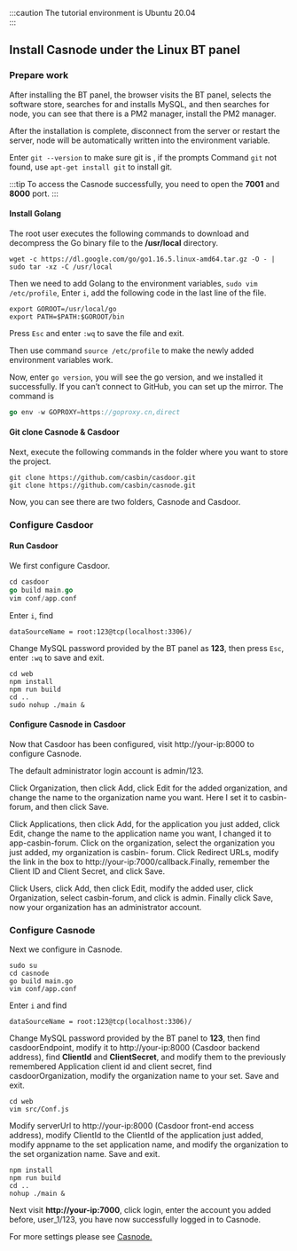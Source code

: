:::caution
The tutorial environment is Ubuntu 20.04  
:::

## Install Casnode under the Linux BT panel

### Prepare work
After installing the BT panel, the browser visits the BT panel, selects the software store, searches for and installs MySQL, and then searches for node, you can see that there is a PM2 manager, install the PM2 manager.    

After the installation is complete, disconnect from the server or restart the server, node will be automatically written into the environment variable.  

Enter `git --version` to make sure git is , if the prompts Command `git` not found, use `apt-get install git` to install git.  

:::tip
To access the Casnode successfully, you need to open the **7001** and **8000** port.
:::

#### Install Golang

The root user executes the following commands to download and decompress the Go binary file to the **/usr/local** directory.  
```shell
wget -c https://dl.google.com/go/go1.16.5.linux-amd64.tar.gz -O - | sudo tar -xz -C /usr/local
```
Then we need to add Golang to the environment variables,
`sudo vim /etc/profile`,
Enter ``i``, add the following code in the last line of the file.

```shell
export GOROOT=/usr/local/go
export PATH=$PATH:$GOROOT/bin
```
Press `Esc` and enter `:wq` to save the file and exit.

Then use command `source /etc/profile` to make the newly added environment variables work. 

Now, enter `go version`, you will see the go version, and we installed it successfully. If you can’t connect to GitHub, you can set up the mirror. The command is
```go
go env -w GOPROXY=https://goproxy.cn,direct
```
#### Git clone Casnode & Casdoor

Next, execute the following commands in the folder where you want to store the project.  
```shell
git clone https://github.com/casbin/casdoor.git
git clone https://github.com/casbin/casnode.git
```
Now, you can see there are two folders, Casnode and Casdoor.
<br/>

### Configure Casdoor

#### Run Casdoor

We first configure Casdoor.
```go
cd casdoor
go build main.go
vim conf/app.conf
```
Enter `i`, find

    dataSourceName = root:123@tcp(localhost:3306)/
Change MySQL password provided by the BT panel as **123**, then press `Esc`, enter `:wq` to save and exit.
```shell
cd web
npm install
npm run build
cd ..
sudo nohup ./main &
```
#### Configure Casnode in Casdoor

Now that Casdoor has been configured, visit http://your-ip:8000 to configure Casnode.  

The default administrator login account is admin/123.

Click Organization, then click Add, click Edit for the added organization, and change the name to the organization name you want. Here I set it to casbin-forum, and then click Save.

Click Applications, then click Add, for the application you just added, click Edit, change the name to the application name you want, I changed it to app-casbin-forum. Click on the organization, select the organization you just added, my organization  is casbin- forum. Click Redirect URLs, modify the link in the box to http://your-ip:7000/callback.Finally, remember the Client ID and Client Secret, and click Save. 

Click Users, click Add, then click Edit, modify the added user, click Organization, select casbin-forum, and click is admin. Finally click Save, now your organization has an administrator account.
<br/>

### Configure Casnode

Next we configure in Casnode.

```shell
sudo su
cd casnode
go build main.go
vim conf/app.conf
```

Enter `i` and find

```
dataSourceName = root:123@tcp(localhost:3306)/
```

Change MySQL password provided by the BT panel to **123**, then find casdoorEndpoint, modify it to http://your-ip:8000 (Casdoor backend address), find **ClientId** and **ClientSecret**, and modify them to the previously remembered Application client id and client secret, find casdoorOrganization, modify the organization name to your set. Save and exit.

```shell
cd web
vim src/Conf.js
```

Modify serverUrl to http://your-ip:8000 (Casdoor front-end access address), modify ClientId to the ClientId of the application just added, modify appname to the set application name, and modify the organization to the set organization name. Save and exit.
```shell
npm install
npm run build
cd ..
nohup ./main &
```
Next visit **http://your-ip:7000**, click login, enter the account you added before, user_1/123, you have now successfully logged in to Casnode.  

For more settings please see [Casnode.](https://casnode.org/docs)

